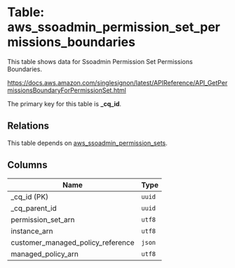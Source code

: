 # Table: aws_ssoadmin_permission_set_permissions_boundaries

This table shows data for Ssoadmin Permission Set Permissions Boundaries.

https://docs.aws.amazon.com/singlesignon/latest/APIReference/API_GetPermissionsBoundaryForPermissionSet.html

The primary key for this table is **_cq_id**.

## Relations

This table depends on [aws_ssoadmin_permission_sets](aws_ssoadmin_permission_sets.md).

## Columns

| Name          | Type          |
| ------------- | ------------- |
|_cq_id (PK)|`uuid`|
|_cq_parent_id|`uuid`|
|permission_set_arn|`utf8`|
|instance_arn|`utf8`|
|customer_managed_policy_reference|`json`|
|managed_policy_arn|`utf8`|